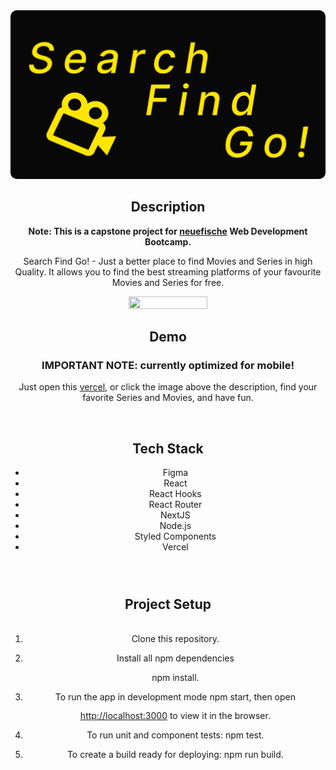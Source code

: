 <section style="text-align:center;">
    <a href="https://capstone-project-movies-series-app.vercel.app">
        <img style="border-radius:10px" src="./public/images/other/logo.png" alt="logo"/>
    </a>
    <h1>Description</h1>
    <p><strong>Note: This is a capstone project for <a color="rgba(167,49,4)" href="https://www.neuefische.de/en">neuefische</a> Web Development Bootcamp.</strong></p>
    <p>Search Find Go! - Just a better place to find Movies and Series in high Quality. It allows you to find the best streaming platforms of your favourite Movies and Series for free.</p>
    <img style="border-radius:10px;width:50%;height:70%;" src="./public/images/other/georgios_natrosvili.gif" />
    <br>
    <h1>Demo</h1>
    <h3><strong>IMPORTANT NOTE: currently optimized for mobile!</strong></h3>
    <p>Just open this <a href="https://capstone-project-movies-series-app.vercel.app">vercel</a>, or click the image above the description, find your favorite Series and Movies, and have fun.</p>
    <br>
    <div>
        <h1>Tech Stack</h1>
        <ul>
            <li>Figma</li>
            <li>React</li>
            <li>React Hooks</li>
            <li>React Router</li>
            <li>NextJS</li>
            <li>Node.js</li>
            <li>Styled Components</li>
            <li>Vercel</li>
        </ul>
    </div>
    <br>
    <div style="line-height:2.2">
    <h1>Project Setup</h1>
        <ol stlyle="padding:0;">
            <li>Clone this repository.</li> 
            <li>Install all npm dependencies</li> 
            <span color="#ffe600">npm install</span>.
            <li>To run the app in development mode <span color="#ffe600">npm start</span>, then open <a href="http://localhost:3000">http://localhost:3000</a> to view it in the browser.</li>
            <li>To run unit and component tests: <span color="#ffe600">npm test</span>.</li>
            <li>To create a build ready for deploying:
            <span color="#ffe600">npm run build</span>.</li>
        </ol>
    </div>
</section>
